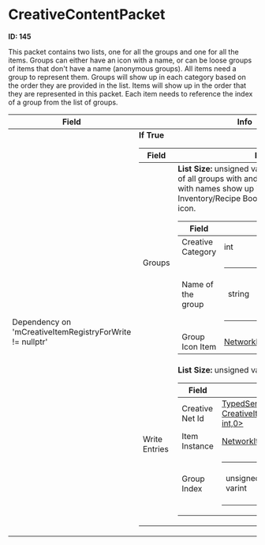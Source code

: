 # CreativeContentPacket

__ID: 145__

This packet contains two lists, one for all the groups and one for all the items. Groups can either have an icon with a name, or can be loose groups of items that don't have a name (anonymous groups). All items need a group to represent them. Groups will show up in each category based on the order they are provided in the list. Items will show up in the order that they are represented in this packet. Each item needs to reference the index of a group from the list of groups.

<table><thead><tr><th>Field</th><th>Info</th></tr></thead><tbody>
<tr><td>Dependency on 'mCreativeItemRegistryForWrite != nullptr'</td><td><b>If True</b><br>
  <table><thead><tr><th>Field</th><th>Info</th></tr></thead><tbody>
  <tr><td>Groups</td><td><b>List Size:</b> unsigned varint
    This is a collection of all groups with and without names. Groups with names show up in the Creative Inventory/Recipe Book with a collapsible icon.  
    <table><thead><tr><th>Field</th><th>Info</th></tr></thead><tbody>
    <tr><td>Creative Category</td><td>int</td></tr>
    <tr><td>Name of the group</td><td><table><tbody><tr><td>string</td><td>This is localized. Leave empty for an anonymous group (group that doesn't collapse).</td></tr></tbody></table></td></tr>
    <tr><td>Group Icon Item</td><td><a href="../types/NetworkItemInstanceDescriptor.md">NetworkItemInstanceDescriptor</a></td></tr>
    </tbody></table></td></tr>
  <tr><td>Write Entries</td><td><b>List Size:</b> unsigned varint
    <table><thead><tr><th>Field</th><th>Info</th></tr></thead><tbody>
    <tr><td>Creative Net Id</td><td><a href="../types/TypedServerNetId_CreativeItemNetIdTag.md">TypedServerNetId&lt;struct CreativeItemNetIdTag,unsigned int,0&gt;</a></td></tr>
    <tr><td>Item Instance</td><td><a href="../types/NetworkItemInstanceDescriptor.md">NetworkItemInstanceDescriptor</a></td></tr>
    <tr><td>Group Index</td><td><table><tbody><tr><td>unsigned varint</td><td>Group Index referring to the group in the list `Groups`.</td></tr></tbody></table></td></tr>
    </tbody></table></td></tr>
  </tbody></table></td></tr>
</tbody></table>